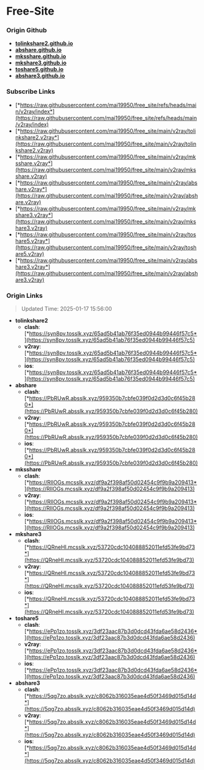 # Free-Site

### Origin Github

- [**tolinkshare2.github.io**](https://github.com/tolinkshare2/tolinkshare2.github.io)
- [**abshare.github.io**](https://github.com/abshare/abshare.github.io)
- [**mksshare.github.io**](https://github.com/mksshare/mksshare.github.io)
- [**mkshare3.github.io**](https://github.com/mkshare3/mkshare3.github.io)
- [**toshare5.github.io**](https://github.com/toshare5/toshare5.github.io)
- [**abshare3.github.io**](https://github.com/abshare3/abshare3.github.io)

### Subscribe Links

- [*https://raw.githubusercontent.com/mai19950/free_site/refs/heads/main/v2ray/index*](https://raw.githubusercontent.com/mai19950/free_site/refs/heads/main/v2ray/index)
- [*https://raw.githubusercontent.com/mai19950/free_site/main/v2ray/tolinkshare2.v2ray*](https://raw.githubusercontent.com/mai19950/free_site/main/v2ray/tolinkshare2.v2ray)
- [*https://raw.githubusercontent.com/mai19950/free_site/main/v2ray/mksshare.v2ray*](https://raw.githubusercontent.com/mai19950/free_site/main/v2ray/mksshare.v2ray)
- [*https://raw.githubusercontent.com/mai19950/free_site/main/v2ray/abshare.v2ray*](https://raw.githubusercontent.com/mai19950/free_site/main/v2ray/abshare.v2ray)
- [*https://raw.githubusercontent.com/mai19950/free_site/main/v2ray/mkshare3.v2ray*](https://raw.githubusercontent.com/mai19950/free_site/main/v2ray/mkshare3.v2ray)
- [*https://raw.githubusercontent.com/mai19950/free_site/main/v2ray/toshare5.v2ray*](https://raw.githubusercontent.com/mai19950/free_site/main/v2ray/toshare5.v2ray)
- [*https://raw.githubusercontent.com/mai19950/free_site/main/v2ray/abshare3.v2ray*](https://raw.githubusercontent.com/mai19950/free_site/main/v2ray/abshare3.v2ray)

### Origin Links

> Updated Time: 2025-01-17 15:56:00

- **tolinkshare2**
  - **clash**: [*https://syn8pv.tosslk.xyz/65ad5b41ab76f35ed0944b99446f57c5*](https://syn8pv.tosslk.xyz/65ad5b41ab76f35ed0944b99446f57c5)
  - **v2ray**: [*https://syn8pv.tosslk.xyz/65ad5b41ab76f35ed0944b99446f57c5*](https://syn8pv.tosslk.xyz/65ad5b41ab76f35ed0944b99446f57c5)
  - **ios**: [*https://syn8pv.tosslk.xyz/65ad5b41ab76f35ed0944b99446f57c5*](https://syn8pv.tosslk.xyz/65ad5b41ab76f35ed0944b99446f57c5)
- **abshare**
  - **clash**: [*https://PbRUwR.absslk.xyz/959350b7cbfe039f0d2d3d0c6f45b280*](https://PbRUwR.absslk.xyz/959350b7cbfe039f0d2d3d0c6f45b280)
  - **v2ray**: [*https://PbRUwR.absslk.xyz/959350b7cbfe039f0d2d3d0c6f45b280*](https://PbRUwR.absslk.xyz/959350b7cbfe039f0d2d3d0c6f45b280)
  - **ios**: [*https://PbRUwR.absslk.xyz/959350b7cbfe039f0d2d3d0c6f45b280*](https://PbRUwR.absslk.xyz/959350b7cbfe039f0d2d3d0c6f45b280)
- **mksshare**
  - **clash**: [*https://RIlOGs.mcsslk.xyz/df9a2f398af50d02454c9f9b9a209413*](https://RIlOGs.mcsslk.xyz/df9a2f398af50d02454c9f9b9a209413)
  - **v2ray**: [*https://RIlOGs.mcsslk.xyz/df9a2f398af50d02454c9f9b9a209413*](https://RIlOGs.mcsslk.xyz/df9a2f398af50d02454c9f9b9a209413)
  - **ios**: [*https://RIlOGs.mcsslk.xyz/df9a2f398af50d02454c9f9b9a209413*](https://RIlOGs.mcsslk.xyz/df9a2f398af50d02454c9f9b9a209413)
- **mkshare3**
  - **clash**: [*https://QRneHI.mcsslk.xyz/53720cdc104088852011efd53fe9bd73*](https://QRneHI.mcsslk.xyz/53720cdc104088852011efd53fe9bd73)
  - **v2ray**: [*https://QRneHI.mcsslk.xyz/53720cdc104088852011efd53fe9bd73*](https://QRneHI.mcsslk.xyz/53720cdc104088852011efd53fe9bd73)
  - **ios**: [*https://QRneHI.mcsslk.xyz/53720cdc104088852011efd53fe9bd73*](https://QRneHI.mcsslk.xyz/53720cdc104088852011efd53fe9bd73)
- **toshare5**
  - **clash**: [*https://ePp1zo.tosslk.xyz/3df23aac87b3d0dcd43fda6ae58d2436*](https://ePp1zo.tosslk.xyz/3df23aac87b3d0dcd43fda6ae58d2436)
  - **v2ray**: [*https://ePp1zo.tosslk.xyz/3df23aac87b3d0dcd43fda6ae58d2436*](https://ePp1zo.tosslk.xyz/3df23aac87b3d0dcd43fda6ae58d2436)
  - **ios**: [*https://ePp1zo.tosslk.xyz/3df23aac87b3d0dcd43fda6ae58d2436*](https://ePp1zo.tosslk.xyz/3df23aac87b3d0dcd43fda6ae58d2436)
- **abshare3**
  - **clash**: [*https://5qg7zo.absslk.xyz/c8062b316035eae4d50f3469d015d14d*](https://5qg7zo.absslk.xyz/c8062b316035eae4d50f3469d015d14d)
  - **v2ray**: [*https://5qg7zo.absslk.xyz/c8062b316035eae4d50f3469d015d14d*](https://5qg7zo.absslk.xyz/c8062b316035eae4d50f3469d015d14d)
  - **ios**: [*https://5qg7zo.absslk.xyz/c8062b316035eae4d50f3469d015d14d*](https://5qg7zo.absslk.xyz/c8062b316035eae4d50f3469d015d14d)
